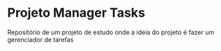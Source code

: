 # Projeto Manager Tasks
 Repositório de um projeto de estudo onde a ideia do projeto é fazer um gerenciador de tarefas
